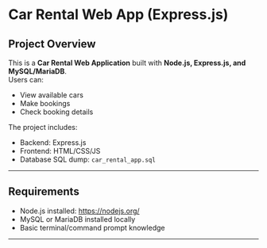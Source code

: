 # Car Rental Web App (Express.js)

## Project Overview
This is a **Car Rental Web Application** built with **Node.js, Express.js, and MySQL/MariaDB**.  
Users can:
- View available cars  
- Make bookings  
- Check booking details  

The project includes:  
- Backend: Express.js  
- Frontend: HTML/CSS/JS  
- Database SQL dump: `car_rental_app.sql`  

---

## Requirements
- Node.js installed: https://nodejs.org/  
- MySQL or MariaDB installed locally  
- Basic terminal/command prompt knowledge  

---


